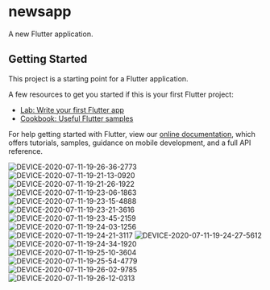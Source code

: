 # newsapp

A new Flutter application.

## Getting Started

This project is a starting point for a Flutter application.

A few resources to get you started if this is your first Flutter project:

- [Lab: Write your first Flutter app](https://flutter.dev/docs/get-started/codelab)
- [Cookbook: Useful Flutter samples](https://flutter.dev/docs/cookbook)

For help getting started with Flutter, view our
[online documentation](https://flutter.dev/docs), which offers tutorials,
samples, guidance on mobile development, and a full API reference.


![DEVICE-2020-07-11-19-26-36-2773](https://user-images.githubusercontent.com/42551979/90798390-30734a80-e312-11ea-8bdf-445f06972f5e.jpg)
![DEVICE-2020-07-11-19-21-13-0920](https://user-images.githubusercontent.com/42551979/90798392-31a47780-e312-11ea-862f-d610504ff604.jpg)
![DEVICE-2020-07-11-19-21-26-1922](https://user-images.githubusercontent.com/42551979/90798398-32d5a480-e312-11ea-9a99-ed33e5959d20.jpg)
![DEVICE-2020-07-11-19-23-06-1863](https://user-images.githubusercontent.com/42551979/90798402-336e3b00-e312-11ea-9e1f-6a581a65203e.jpg)
![DEVICE-2020-07-11-19-23-15-4888](https://user-images.githubusercontent.com/42551979/90798408-349f6800-e312-11ea-89e5-f0260dad7cd7.jpg)
![DEVICE-2020-07-11-19-23-21-3616](https://user-images.githubusercontent.com/42551979/90798414-3537fe80-e312-11ea-9416-90e1a30b4621.jpg)
![DEVICE-2020-07-11-19-23-45-2159](https://user-images.githubusercontent.com/42551979/90798417-35d09500-e312-11ea-8fea-c4fb32ecf97e.jpg)
![DEVICE-2020-07-11-19-24-03-1256](https://user-images.githubusercontent.com/42551979/90798419-36692b80-e312-11ea-8486-49936eb18d33.jpg)
![DEVICE-2020-07-11-19-24-21-3117](https://user-images.githubusercontent.com/42551979/90798421-379a5880-e312-11ea-90a6-b8512bf4d77f.jpg)
![DEVICE-2020-07-11-19-24-27-5612](https://user-images.githubusercontent.com/42551979/90798426-3832ef00-e312-11ea-9b7a-ea9591f46bba.jpg)
![DEVICE-2020-07-11-19-24-34-1920](https://user-images.githubusercontent.com/42551979/90798431-39641c00-e312-11ea-9b92-4d1f76c42610.jpg)
![DEVICE-2020-07-11-19-25-10-3604](https://user-images.githubusercontent.com/42551979/90798433-39fcb280-e312-11ea-9044-7d1d89a8a384.jpg)
![DEVICE-2020-07-11-19-25-54-4779](https://user-images.githubusercontent.com/42551979/90798436-3a954900-e312-11ea-932b-301d234cff4d.jpg)
![DEVICE-2020-07-11-19-26-02-9785](https://user-images.githubusercontent.com/42551979/90798439-3b2ddf80-e312-11ea-81d1-758e1cada611.jpg)
![DEVICE-2020-07-11-19-26-12-0313](https://user-images.githubusercontent.com/42551979/90798441-3c5f0c80-e312-11ea-9458-2c630e5c7905.jpg)

